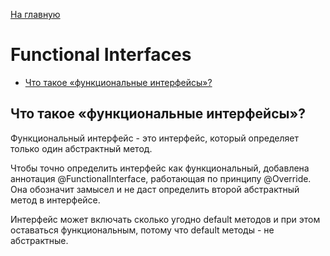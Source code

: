 [На главную](../README.md)

# Functional Interfaces

+ [Что такое «функциональные интерфейсы»?](#Что-такое-«функциональные-интерфейсы»)

## Что такое «функциональные интерфейсы»?

Функциональный интерфейс - это интерфейс, который определяет только один абстрактный метод.

Чтобы точно определить интерфейс как функциональный, добавлена аннотация @FunctionalInterface,
работающая по принципу @Override. Она обозначит замысел и не даст определить второй абстрактный
метод в интерфейсе.

Интерфейс может включать сколько угодно default методов и при этом оставаться функциональным, потому
что default методы - не абстрактные.
